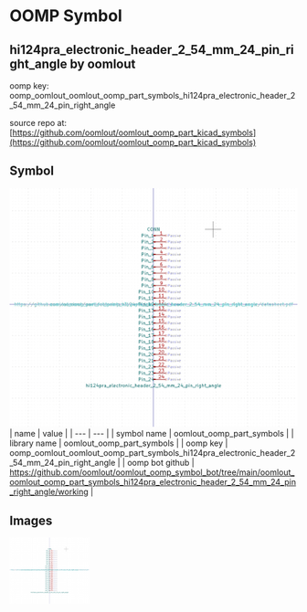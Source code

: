 # OOMP Symbol  
## hi124pra_electronic_header_2_54_mm_24_pin_right_angle  by oomlout  
  
oomp key: oomp_oomlout_oomlout_oomp_part_symbols_hi124pra_electronic_header_2_54_mm_24_pin_right_angle  
  
source repo at: [https://github.com/oomlout/oomlout_oomp_part_kicad_symbols](https://github.com/oomlout/oomlout_oomp_part_kicad_symbols)  
## Symbol  
  
[![working.png](working_600.png)](working.png)  
| name | value | 
| --- | --- | 
| symbol name | oomlout_oomp_part_symbols | 
| library name | oomlout_oomp_part_symbols | 
| oomp key | oomp_oomlout_oomlout_oomp_part_symbols_hi124pra_electronic_header_2_54_mm_24_pin_right_angle | 
| oomp bot github | https://github.com/oomlout/oomlout_oomp_symbol_bot/tree/main/oomlout_oomlout_oomp_part_symbols_hi124pra_electronic_header_2_54_mm_24_pin_right_angle/working | 
## Images  
  
[![working.png](working_140.png)](working.png)  
